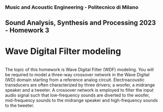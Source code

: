 ### Music and Acoustic Engineering - Politecnico di Milano 
## Sound Analysis, Synthesis and Processing 2023 - Homework 3
# Wave Digital Filter modeling
<br>
 The topic of this homework is Wave Digital Filter (WDF) modeling. You will be required to model a
 three-way crossover network in the Wave Digital (WD) domain starting from a reference analog circuit.
 Electroacoustic transducers are often characterized by three drivers; a woofer, a midrange speaker
 and a tweeter. A crossover network is employed to filter the input audio signal such that low-frequency
 sounds are diverted to the woofer, mid-frequency sounds to the midrange speaker and high-frequency
 sounds to the tweeter. 
